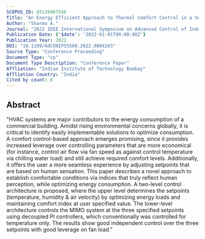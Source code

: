 ```yaml
---
SCOPUS_ID: 85139467546
Title: "An Energy Efficient Approach to Thermal Comfort Control in a VAV HVAC System"
Author: "Sharma A."
Journal: "2022 IEEE International Symposium on Advanced Control of Industrial Processes, AdCONIP 2022"
Publication Date: {'$date': '2022-01-01T00:00:00Z'}
Publication Year: 2022
DOI: "10.1109/AdCONIP55568.2022.9894263"
Source Type: "Conference Proceeding"
Document Type: "cp"
Document Type Description: "Conference Paper"
Affliation: "Indian Institute of Technology Bombay"
Affliation Country: "India"
Cited by count: 0
---
```


## Abstract
"HVAC systems are major contributors to the energy consumption of a commercial building. Amidst rising environmental concerns globally, it is critical to identify easily implementable solutions to optimize consumption. A comfort control-based approach emerges promising, since it provides increased leverage over controlling parameters that are more economical (for instance, control air flow via fan speed as against control temperature via chilling water load) and still achieve required comfort levels. Additionally, it offers the user a more seamless experience by adjusting setpoints that are based on human sensation. This paper describes a novel approach to establish comfortable conditions via indices that truly reflect human perception, while optimizing energy consumption. A two-level control architecture is proposed, where the upper level determines the setpoints (temperature, humidity & air velocity) by optimizing energy loads and maintaining comfort index at user specified value. The lower-level architecture controls the MIMO system at the three specified setpoints using decoupled PI controllers, which conventionally was controlled for temperature only. The results show good independent control over the three setpoints with good leverage on fan load."

